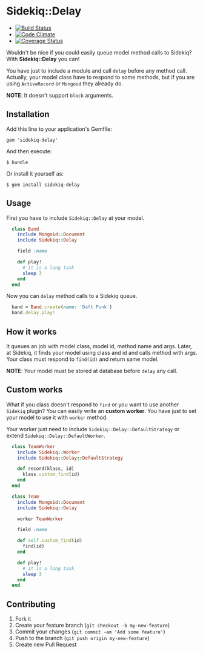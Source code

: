 # Sidekiq::Delay

- [![Build Status](https://secure.travis-ci.org/dlibanori/sidekiq-delay.png)](http://travis-ci.org/dlibanori/sidekiq-delay)
- [![Code Climate](https://codeclimate.com/github/dlibanori/sidekiq-delay.png)](https://codeclimate.com/github/dlibanori/sidekiq-delay)
- [![Coverage Status](https://coveralls.io/repos/dlibanori/sidekiq-delay/badge.png)](https://coveralls.io/r/dlibanori/sidekiq-delay)

Wouldn't be nice if you could easily queue model method calls to Sidekiq? With **Sidekiq::Delay** you can!

You have just to include a module and call `delay` before any method call. Actually, your model class have to respond to some methods, but if you are using `ActiveRecord` or `Mongoid` they already do.

**NOTE**: It doesn't support `block` arguments.

## Installation

Add this line to your application's Gemfile:

    gem 'sidekiq-delay'

And then execute:

    $ bundle

Or install it yourself as:

    $ gem install sidekiq-delay

## Usage

First you have to include `Sidekiq::Delay` at your model.

```ruby
  class Band
    include Mongoid::Document
    include Sidekiq::Delay

    field :name

    def play!
      # it is a long task
      sleep 3
    end
  end
```

Now you can `delay` method calls to a Sidekiq queue.

```ruby
  band = Band.create(name: 'Daft Punk')
  band.delay.play!
```

## How it works

It queues an job with model class, model id, method name and args. Later, at Sidekiq, it finds your model using class and id and calls method with args. Your class must respond to `find(id)` and return same model.

**NOTE**: Your model must be stored at database before `delay` any call.

## Custom works

What if you class doesn't respond to `find` or you want to use another `Sidekiq` plugin? You can easily write an **custom worker**. You have just to set your model to use it with `worker` method.

Your worker just need to include `Sidekiq::Delay::DefaultStrategy` or extend `Sidekiq::Delay::DefaultWorker`.

```ruby
  class TeamWorker
    include Sidekiq::Worker
    include Sidekiq::Delay::DefaultStrategy

    def record(klass, id)
      klass.custom_find(id)
    end
  end

  class Team
    include Mongoid::Document
    include Sidekiq::Delay

    worker TeamWorker

    field :name

    def self.custom_find(id)
      find(id)
    end

    def play!
      # it is a long task
      sleep 3
    end
  end
```

## Contributing

1. Fork it
2. Create your feature branch (`git checkout -b my-new-feature`)
3. Commit your changes (`git commit -am 'Add some feature'`)
4. Push to the branch (`git push origin my-new-feature`)
5. Create new Pull Request
